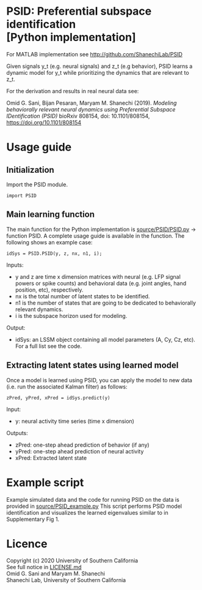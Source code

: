 # PSID: Preferential subspace identification <br/> [Python implementation]

For MATLAB implementation see http://github.com/ShanechiLab/PSID

Given signals y_t (e.g. neural signals) and z_t (e.g behavior), PSID learns a dynamic model for y_t while prioritizing the dynamics that are relevant to z_t. 

For the derivation and results in real neural data see:

Omid G. Sani, Bijan Pesaran, Maryam M. Shanechi  (2019). *Modeling behaviorally relevant neural dynamics using Preferential Subspace IDentification (PSID)* bioRxiv 808154, doi: 10.1101/808154, https://doi.org/10.1101/808154


# Usage guide
## Initialization
Import the PSID module.
```
import PSID
```

## Main learning function
The main function for the Python implementation is [source/PSID/PSID.py](source/PSID/PSID.py) -> function PSID. A complete usage guide is available in the function. The following shows an example case:
```
idSys = PSID.PSID(y, z, nx, n1, i);
```
Inputs:
- y and z are time x dimension matrices with neural (e.g. LFP signal powers or spike counts) and behavioral data (e.g. joint angles, hand position, etc), respectively. 
- nx is the total number of latent states to be identified.
- n1 is the number of states that are going to be dedicated to behaviorally relevant dynamics.
- i is the subspace horizon used for modeling. 

Output:
- idSys: an LSSM object containing all model parameters (A, Cy, Cz, etc). For a full list see the code.

## Extracting latent states using learned model
Once a model is learned using PSID, you can apply the model to new data (i.e. run the associated Kalman filter) as follows:
```
zPred, yPred, xPred = idSys.predict(y)
```
Input:
- y: neural activity time series (time x dimension)

Outputs:
- zPred: one-step ahead prediction of behavior (if any)
- yPred: one-step ahead prediction of neural activity
- xPred: Extracted latent state

# Example script
Example simulated data and the code for running PSID on the data is provided in 
[source/PSID_example.py](source/PSID_example.py)
This script performs PSID model identification and visualizes the learned eigenvalues similar to in Supplementary Fig 1.

# Licence
Copyright (c) 2020 University of Southern California  
See full notice in [LICENSE.md](LICENSE.md)  
Omid G. Sani and Maryam M. Shanechi  
Shanechi Lab, University of Southern California
